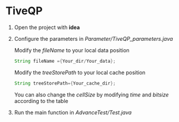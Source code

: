 # TiveQP
1. Open the project with **idea**
2. Configure the parameters in *Parameter/TiveQP_parameters.java*

   Modify the *fileName* to your local data position
   
    ```java
    String fileName ={Your_dir/Your_data};
    ```
    
    Modify the *treeStorePath* to your local cache position
    
    ```java
    String treeStorePath={Your_cache_dir};
    ```
    
    You can also change the *cellSize* by modifying *time* and *bitsize* according to the table
    
    
3. Run the main function in *AdvanceTest/Test.java*
